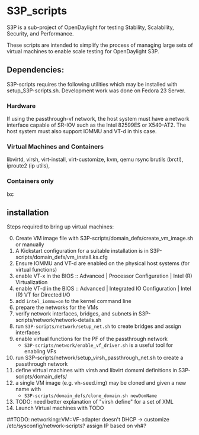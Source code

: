 # S3P_scripts

S3P is a sub-project of OpenDaylight for testing Stability, Scalability,
Security, and Performance.

These scripts are intended to simplify the process of managing large sets of
virtual machines to enable scale testing for OpenDaylight S3P.

## Dependencies: 
S3P-scripts requires the following utilities which may be installed with setup_S3P-scripts.sh.
Development work was done on Fedora 23 Server.

### Hardware
If using the passthrough-vf network, the host system must have a network 
interface capable of SR-IOV such as the Intel 82599ES or X540-AT2.
The host system must also support IOMMU and VT-d in this case.

### Virtual Machines and Containers
libvirtd, virsh, virt-install, virt-customize, kvm, qemu
rsync
brutils (brctl), iproute2 (ip utils), 

### Containers only
lxc

## installation
Steps required to bring up virtual machines:

0. Create VM image file with S3P-scripts/domain_defs/create_vm_image.sh or manually
  1. A Kickstart configuration for a suitable installation is in S3P-scripts/domain_defs/vm_install.ks.cfg
1. Ensure IOMMU and VT-d are enabled on the physical host systems (for virtual functions)
  1. enable VT-x in the BIOS :: Advanced | Processor Configuration | Intel (R) Virtualization
  2. enable VT-d in the BIOS :: Advanced | Integrated IO Configuration | Intel (R) VT for Directed I/O
  3. add `intel_iommu=on` to the kernel command line
2. prepare the networks for the VMs
  1. verify network interfaces, bridges, and subnets in S3P-scripts/network/network-details.sh
  2. run `S3P-scripts/network/setup_net.sh` to create bridges and assign interfaces
  3. enable virtual functions for the PF of the passthrough network
	  * `S3P-scripts/network/enable_vf_driver.sh` is a useful tool for enabling VFs
  4. run S3P-scripts/network/setup_virsh_passthrough_net.sh to create a passthrough network
3. define virtual machines with virsh and libvirt domxml definitions in S3P-scripts/domain_defs/
  1. a single VM image (e.g. vh-seed.img) may be cloned and given a new name with 
	  * `S3P-scripts/domain_defs/clone_domain.sh newDomName`
  2. TODO: need better explanation of "virsh define" for a set of XML
4.  Launch Virtual machines with TODO


##TODO:
networking::VM::VF-adapter doesn't DHCP -> customize /etc/sysconfig/network-scripts? assign IP based on vh#?

